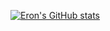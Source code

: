[![Eron's GitHub stats](https://github-readme-stats.vercel.app/api?username=Grimnirobser)](https://github.com/anuraghazra/github-readme-stats)
